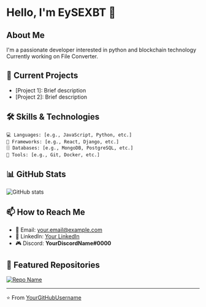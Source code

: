 # Hello, I'm EySEXBT 👋

## About Me
I'm a passionate developer interested in python and blockchain technology Currently working on File Converter.

## 🔭 Current Projects
- [Project 1]: Brief description
- [Project 2]: Brief description

## 🛠️ Skills & Technologies
```
💻 Languages: [e.g., JavaScript, Python, etc.]
🔧 Frameworks: [e.g., React, Django, etc.]
🗄️ Databases: [e.g., MongoDB, PostgreSQL, etc.]
🧰 Tools: [e.g., Git, Docker, etc.]
```

## 📊 GitHub Stats
![GitHub stats](https://github-readme-stats.vercel.app/api?username=YourGitHubUsername&show_icons=true&theme=radical)

## 📫 How to Reach Me
- 📧 Email: your.email@example.com
- 🔗 LinkedIn: [Your LinkedIn](https://linkedin.com/in/yourprofile)
- 🎮 Discord: **YourDiscordName#0000**

## 🌟 Featured Repositories
[![Repo Name](https://github-readme-stats.vercel.app/api/pin/?username=YourGitHubUsername&repo=repository-name)](https://github.com/YourGitHubUsername/repository-name)

---

⭐️ From [YourGitHubUsername](https://github.com/YourGitHubUsername)
